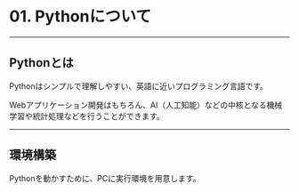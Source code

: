 # 01. Pythonについて

---

## Pythonとは

Pythonはシンプルで理解しやすい、英語に近いプログラミング言語です。

Webアプリケーション開発はもちろん、AI（人工知能）などの中核となる機械学習や統計処理などを行うことができます。

---

## 環境構築

Pythonを動かすために、PCに実行環境を用意します。

